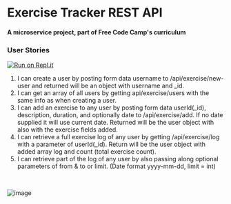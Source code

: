 # Exercise Tracker REST API

#### A microservice project, part of Free Code Camp's curriculum

### User Stories

[![Run on Repl.it](https://repl.it/badge/github/freeCodeCamp/boilerplate-project-exercisetracker)](https://repl.it/github/freeCodeCamp/boilerplate-project-exercisetracker)

1. I can create a user by posting form data username to /api/exercise/new-user and returned will be an object with username and _id.
2. I can get an array of all users by getting api/exercise/users with the same info as when creating a user.
3. I can add an exercise to any user by posting form data userId(_id), description, duration, and optionally date to /api/exercise/add. If no date supplied it will use current date. Returned will be the user object with also with the exercise fields added.
4. I can retrieve a full exercise log of any user by getting /api/exercise/log with a parameter of userId(_id). Return will be the user object with added array log and count (total exercise count).
5. I can retrieve part of the log of any user by also passing along optional parameters of from & to or limit. (Date format yyyy-mm-dd, limit = int)
</br>

![image](https://github.com/MehediEhteshum/FCC-ExerciseTracker/assets/65057419/c69b0c9f-2e9d-4ba4-a572-bc711438abb1)

